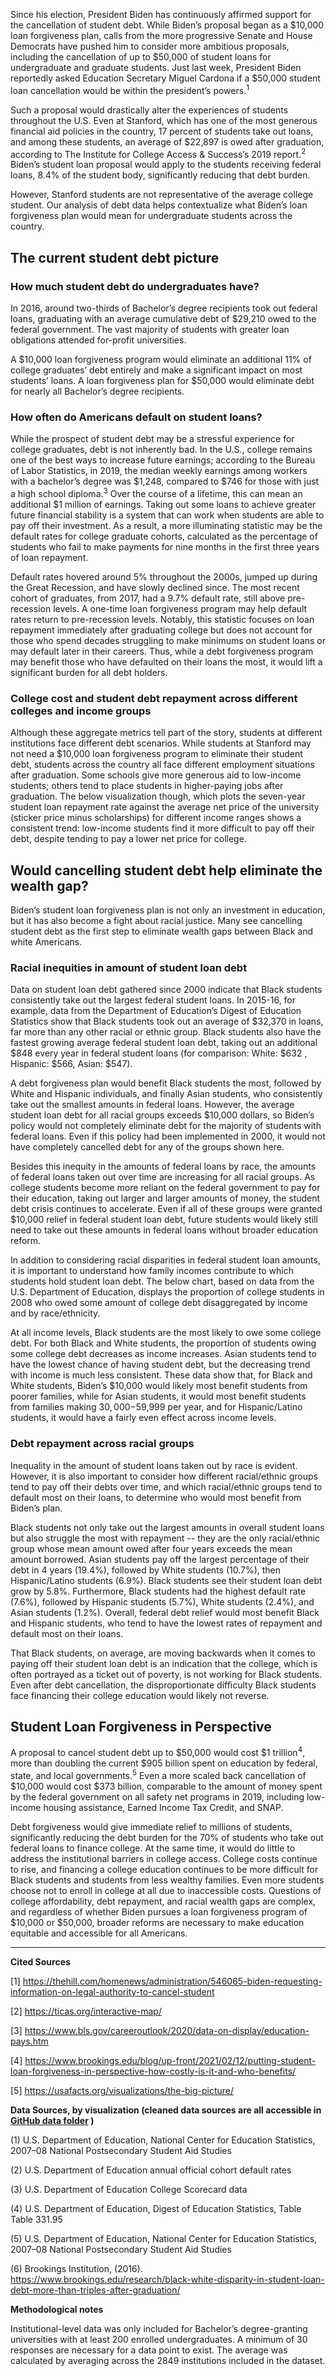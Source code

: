 Since his election, President Biden has continuously affirmed support for the cancellation of student debt. While Biden’s proposal began as a $10,000 loan forgiveness plan, calls from the more progressive Senate and House Democrats have pushed him to consider more ambitious proposals, including the cancellation of up to $50,000 of student loans for undergraduate and graduate students. Just last week, President Biden reportedly asked Education Secretary Miguel Cardona if a $50,000 student loan cancellation would be within the president’s powers.<sup>1</sup>
 
Such a proposal would drastically alter the experiences of students throughout the U.S. Even at Stanford, which has one of the most generous financial aid policies in the country, 17 percent of students take out loans, and among these students, an average of $22,897 is owed after graduation, according to The Institute for College Access & Success’s 2019 report.<sup>2</sup> Biden’s student loan proposal would apply to the students receiving federal loans, 8.4% of the student body, significantly reducing that debt burden. 

However, Stanford students are not representative of the average college student. Our analysis of debt data helps contextualize what Biden’s loan forgiveness plan would mean for undergraduate students across the country.
 
## The current student debt picture

### How much student debt do undergraduates have?
 
In 2016, around two-thirds of Bachelor’s degree recipients took out federal loans, graduating with an average cumulative debt of $29,210 owed to the federal government. The vast majority of students with greater loan obligations attended for-profit universities.


<div id="vis1"><div class="flourish-embed flourish-chart" data-src="visualisation/5820723"><script src="https://public.flourish.studio/resources/embed.js"></script></div></div>


A $10,000 loan forgiveness program would eliminate an additional 11% of college graduates’ debt entirely and make a significant impact on most students’ loans. A loan forgiveness plan for $50,000 would eliminate debt for nearly all Bachelor’s degree recipients.

### How often do Americans default on student loans?

While the prospect of student debt may be a stressful experience for college graduates, debt is not inherently bad. In the U.S., college remains one of the best ways to increase future earnings; according to the Bureau of Labor Statistics, in 2019, the median weekly earnings among workers with a bachelor’s degree was $1,248, compared to $746 for those with just a high school diploma.<sup>3</sup> Over the course of a lifetime, this can mean an additional $1 million of earnings. Taking out some loans to achieve greater future financial stability is a system that can work when students are able to pay off their investment. As a result, a more illuminating statistic may be the default rates for college graduate cohorts, calculated as the percentage of students who fail to make payments for nine months in the first three years of loan repayment. 


<div id="vis2"><div class="flourish-embed flourish-chart" data-src="visualisation/5821251"><script src="https://public.flourish.studio/resources/embed.js"></script></div></div>


Default rates hovered around 5% throughout the 2000s, jumped up during the Great Recession, and have slowly declined since. The most recent cohort of graduates, from 2017, had a 9.7% default rate, still above pre-recession levels. A one-time loan forgiveness program may help default rates return to pre-recession levels. Notably, this statistic focuses on loan repayment immediately after graduating college but does not account for those who spend decades struggling to make minimums on student loans or may default later in their careers. Thus, while a debt forgiveness program may benefit those who have defaulted on their loans the most, it would lift a significant burden for all debt holders.

### College cost and student debt repayment across different colleges and income groups

Although these aggregate metrics tell part of the story, students at different institutions face different debt scenarios. While students at Stanford may not need a $10,000 loan forgiveness program to eliminate their student debt, students across the country all face different employment situations after graduation. Some schools give more generous aid to low-income students; others tend to place students in higher-paying jobs after graduation. The below visualization though, which plots the seven-year student loan repayment rate against the average net price of the university (sticker price minus scholarships) for different income ranges shows a consistent trend: low-income students find it more difficult to pay off their debt, despite tending to pay a lower net price for college.


<div id="vis3"><div class="flourish-embed flourish-scatter" data-src="visualisation/5820490"><script src="https://public.flourish.studio/resources/embed.js"></script></div></div>


## Would cancelling student debt help eliminate the wealth gap?

Biden’s student loan forgiveness plan is not only an investment in education, but it has also become a fight about racial justice. Many see cancelling student debt as the first step to eliminate wealth gaps between Black and white Americans. 

### Racial inequities in amount of student loan debt

Data on student loan debt gathered since 2000 indicate that Black students consistently take out the largest federal student loans. In 2015-16, for example, data from the Department of Education’s Digest of Education Statistics show that Black students took out an average of $32,370 in loans, far more than any other racial or ethnic group. Black students also have the fastest growing average federal student loan debt, taking out an additional $848 every year in federal student loans (for comparison: White: $632 , Hispanic: $566, Asian: $547).


<div id="vis4"><div class="flourish-embed flourish-chart" data-src="visualisation/5821145"><script src="https://public.flourish.studio/resources/embed.js"></script></div></div>


A debt forgiveness plan would benefit Black students the most, followed by White and Hispanic individuals, and finally Asian students, who consistently take out the smallest amounts in federal loans. However, the average student loan debt for all racial groups exceeds $10,000 dollars, so Biden’s policy would not completely eliminate debt for the majority of students with federal loans. Even if this policy had been implemented in 2000, it would not have completely cancelled debt for any of the groups shown here.

Besides this inequity in the amounts of federal loans by race, the amounts of federal loans taken out over time are increasing for all racial groups. As college students become more reliant on the federal government to pay for their education, taking out larger and larger amounts of money, the student debt crisis continues to accelerate. Even if all of these groups were granted $10,000 relief in federal student loan debt, future students would likely still need to take out these amounts in federal loans without broader education reform.

In addition to considering racial disparities in federal student loan amounts, it is important to understand how family incomes contribute to which students hold student loan debt. The below chart, based on data from the U.S. Department of Education, displays the proportion of college students in 2008 who owed some amount of college debt disaggregated by income and by race/ethnicity. 


<div id="vis5"><div class="flourish-embed flourish-chart" data-src="visualisation/5820737"><script src="https://public.flourish.studio/resources/embed.js"></script></div></div>


At all income levels, Black students are the most likely to owe some college debt. For both Black and White students, the proportion of students owing some college debt decreases as income increases. Asian students tend to have the lowest chance of having student debt, but the decreasing trend with income is much less consistent. These data show that, for Black and White students, Biden’s $10,000 would likely most benefit students from poorer families, while for Asian students, it would most benefit students from families making $30,000-$59,999 per year, and for Hispanic/Latino students, it would have a fairly even effect across income levels.

### Debt repayment across racial groups

Inequality in the amount of student loans taken out by race is evident. However, it is also important to consider how different racial/ethnic groups tend to pay off their debts over time, and which racial/ethnic groups tend to default most on their loans, to determine who would most benefit from Biden’s plan.


<div id="vis6"><div class="flourish-embed flourish-table" data-src="visualisation/5820751"><script src="https://public.flourish.studio/resources/embed.js"></script></div></div>


Black students not only take out the largest amounts in overall student loans but also struggle the most with repayment -- they are the only racial/ethnic group whose mean amount owed after four years exceeds the mean amount borrowed. Asian students pay off the largest percentage of their debt in 4 years (19.4%), followed by White students (10.7%), then Hispanic/Latino students (6.9%). Black students see their student loan debt grow by 5.8%. Furthermore, Black students had the highest default rate (7.6%), followed by Hispanic students (5.7%), White students (2.4%), and Asian students (1.2%). Overall, federal debt relief would most benefit Black and Hispanic students, who tend to have the lowest rates of repayment and default most on their loans. 

That Black students, on average, are moving backwards when it comes to paying off their student loan debt is an indication that the college, which is often portrayed as a ticket out of poverty, is not working for Black students. Even after debt cancellation, the disproportionate difficulty Black students face financing their college education would likely not reverse.

## Student Loan Forgiveness in Perspective

A proposal to cancel student debt up to $50,000 would cost $1 trillion<sup>4</sup>, more than doubling the current $905 billion spent on education by federal, state, and local governments.<sup>5</sup> Even a more scaled back cancellation of $10,000 would cost $373 billion, comparable to the amount of money spent by the federal government on all safety net programs in 2019, including low-income housing assistance, Earned Income Tax Credit, and SNAP.

Debt forgiveness would give immediate relief to millions of students, significantly reducing the debt burden for the 70% of students who take out federal loans to finance college. At the same time, it would do little to address the institutional barriers in college access. College costs continue to rise, and financing a college education continues to be more difficult for Black students and students from less wealthy families. Even more students choose not to enroll in college at all due to inaccessible costs. Questions of college affordability, debt repayment, and racial wealth gaps are complex, and regardless of whether Biden pursues a loan forgiveness program of $10,000 or $50,000, broader reforms are necessary to make education equitable and accessible for all Americans.

---

**Cited Sources**

[1] https://thehill.com/homenews/administration/546065-biden-requesting-information-on-legal-authority-to-cancel-student 

[2] https://ticas.org/interactive-map/

[3] https://www.bls.gov/careeroutlook/2020/data-on-display/education-pays.htm

[4] https://www.brookings.edu/blog/up-front/2021/02/12/putting-student-loan-forgiveness-in-perspective-how-costly-is-it-and-who-benefits/

[5] https://usafacts.org/visualizations/the-big-picture/

**Data Sources, by visualization (cleaned data sources are all accessible in [GitHub data folder](https://github.com/apandit42/datathon2021/tree/main/data) )**

(1) U.S. Department of Education, National Center for Education Statistics, 2007–08 National Postsecondary Student Aid Studies

(2) U.S. Department of Education annual official cohort default rates

(3) U.S. Department of Education College Scorecard data

(4) U.S. Department of Education, Digest of Education Statistics, Table Table 331.95

(5) U.S. Department of Education, National Center for Education Statistics, 2007–08 National Postsecondary Student Aid Studies

(6) Brookings Institution, (2016). https://www.brookings.edu/research/black-white-disparity-in-student-loan-debt-more-than-triples-after-graduation/

**Methodological notes**

Institutional-level data was only included for Bachelor’s degree-granting universities with at least 200 enrolled undergraduates. A minimum of 30 responses are necessary for a data point to exist. The average was calculated by averaging across the 2849 institutions included in the dataset.
